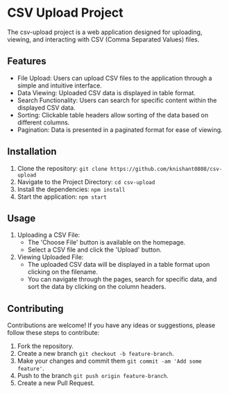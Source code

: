 # CSV Upload Project

The csv-upload project is a web application designed for uploading, viewing, and interacting with CSV (Comma Separated Values) files.

## Features

- File Upload: Users can upload CSV files to the application through a simple and intuitive interface.
- Data Viewing: Uploaded CSV data is displayed in table format.
- Search Functionality: Users can search for specific content within the displayed CSV data.
- Sorting: Clickable table headers allow sorting of the data based on different columns.
- Pagination: Data is presented in a paginated format for ease of viewing.

## Installation

1. Clone the repository: `git clone https://github.com/knishant0808/csv-upload`
2. Navigate to the Project Directory: `cd csv-upload`
3. Install the dependencies: `npm install`
4. Start the application: `npm start`

## Usage

1. Uploading a CSV File:
    - The 'Choose File' button is available on the homepage.
    - Select a CSV file and click the 'Upload' button.
2. Viewing Uploaded File:
    - The uploaded CSV data will be displayed in a table format upon clicking on the filename.
    - You can navigate through the pages, search for specific data, and sort the data by clicking on the column headers. 

## Contributing

Contributions are welcome! If you have any ideas or suggestions, please follow these steps to contribute:
1. Fork the repository.
2. Create a new branch `git checkout -b feature-branch`.
3. Make your changes and commit them `git commit -am 'Add some feature'`.
4. Push to the branch `git push origin feature-branch`.
4. Create a new Pull Request.